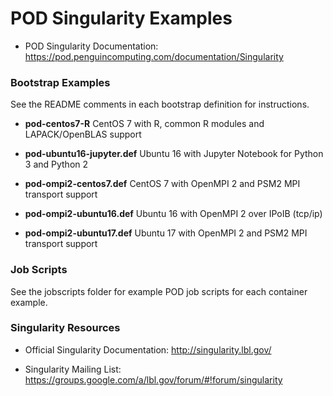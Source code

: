 # POD Singularity Examples

* POD Singularity Documentation: https://pod.penguincomputing.com/documentation/Singularity

### Bootstrap  Examples
See the README comments in each bootstrap definition for instructions.

* **pod-centos7-R**
CentOS 7 with R, common R modules and LAPACK/OpenBLAS support

* **pod-ubuntu16-jupyter.def**
Ubuntu 16 with Jupyter Notebook for Python 3 and Python 2

* **pod-ompi2-centos7.def**
CentOS 7 with OpenMPI 2 and PSM2 MPI transport support

* **pod-ompi2-ubuntu16.def**
Ubuntu 16 with OpenMPI 2 over IPoIB (tcp/ip)

* **pod-ompi2-ubuntu17.def**
Ubuntu 17 with OpenMPI 2 and PSM2 MPI transport support

### Job Scripts

See the jobscripts folder for example POD job scripts for each container example.

### Singularity Resources

* Official Singularity Documentation: http://singularity.lbl.gov/

* Singularity Mailing List: https://groups.google.com/a/lbl.gov/forum/#!forum/singularity
